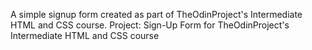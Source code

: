 A simple signup form created as part of TheOdinProject's Intermediate HTML and CSS course.
Project: Sign-Up Form for TheOdinProject's Intermediate HTML and CSS course
